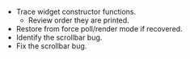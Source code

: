 * Trace widget constructor functions.
    - Review order they are printed.
* Restore from force poll/render mode if recovered. 
* Identify the scrollbar bug.
* Fix the scrollbar bug.